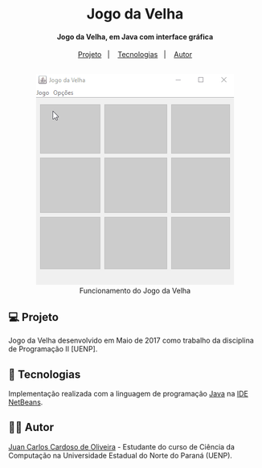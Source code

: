 <h1 align="center">Jogo da Velha</h1>
<h4 align="center">Jogo da Velha, em Java com interface gráfica</h4>

<p align="center">
  <a href="#-projeto">Projeto</a>&nbsp;&nbsp;&nbsp;|&nbsp;&nbsp;&nbsp;
  <a href="#-tecnologias">Tecnologias</a>&nbsp;&nbsp;&nbsp;|&nbsp;&nbsp;&nbsp;  
  <a href="#-autor">Autor</a>
</p>

<p align="center">
  <br/>
  <img src=".github/JogoDaVelha.gif"/>
  <br>Funcionamento do Jogo da Velha
</p>

## 💻 Projeto

Jogo da Velha desenvolvido em Maio de 2017 como trabalho da disciplina de Programação II [UENP].

## 🚀 Tecnologias

Implementação realizada com a linguagem de programação [Java](https://www.oracle.com/java/) na [IDE NetBeans](https://netbeans.org/).

## 👨‍💻 Autor

[Juan Carlos Cardoso de Oliveira](https://github.com/juanoliveira82) - Estudante do curso de Ciência da Computação na Universidade Estadual do Norte do Paraná (UENP).
